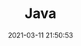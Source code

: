 ﻿---
pageComponent: 
  name: Catalogue
  data: 
    key: 01.Java
    imgUrl: /img/web.png
    description: Java生态圈
title: Java
date: 2021-03-11 21:50:53
permalink: /java
sidebar: false
article: false
comment: false
editLink: false
---